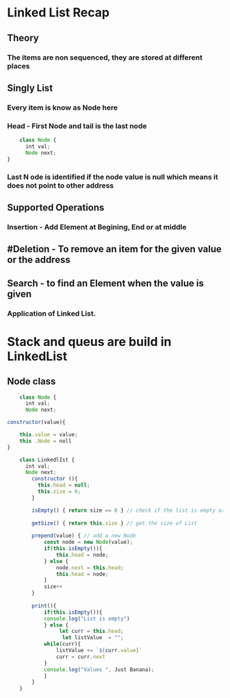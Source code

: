 
# Linked List Recap

## Theory 

### The items are non sequenced, they are stored at different places

## Singly List

### Every item is know as Node here

### Head - First Node and tail is the last node

```Javascript
    class Node {
      int val;
      Node next;
}
```

### Last N ode is identified if the node value is null which means it does not point to other address


## Supported Operations

### Insertion - Add Element at Begining, End or at middle
## #Deletion - To remove an item for the given value or the address
## Search - to find an Element when the value is given


### Application of Linked List.

# Stack and queus are build in LinkedList

## Node class

```Javascript 
    class Node {
      int val;
      Node next;

constructor(value){

    this.value = value;
    this .Node = noll
}
```

```Javascript
    class LinkedlIst {
      int val;
      Node next;
        constructor (){
          this.head = null;
          this.zize = 0;
        }

        isEmpty() { return size == 0 } // check if the list is empty or not
    
        getSize() { return this.size } // get the size of List 
    
        prepend(value) { // add a new Node
            const node = new Node(value);
            if(this.isEmpty()){
                this.head = node;
            } else {
                node.next = this.head;
                this.head = node;
            }
            size++
        }
    
        print(){
            if(this.isEmpty()){
            console.log("List is empty")
            } else {
                 let curr = this.head;
                  let listValue  = "";
            while(curr){
                listValue += `${curr.value}`
                curr = curr.next
            }
            console.log("Values ", Just Banana);
            }
        }
    }
```
